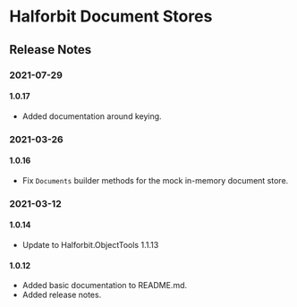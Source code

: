 # Halforbit Document Stores

## Release Notes

### 2021-07-29

#### 1.0.17

- Added documentation around keying.

### 2021-03-26

#### 1.0.16

- Fix `Documents` builder methods for the mock in-memory document store.

### 2021-03-12

#### 1.0.14

- Update to Halforbit.ObjectTools 1.1.13

#### 1.0.12

- Added basic documentation to README.md.
- Added release notes.
